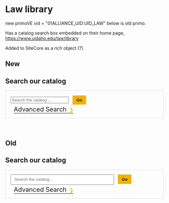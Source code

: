# Law library 

new primoVE vid = "01ALLIANCE_UID:UID_LAW"
below is old primo.
 
Has a catalog search box embedded on their home page, 
https://www.uidaho.edu/law/library

Added to SiteCore as a rich object (?).

## New

<h2>Search our catalog</h2>
<script>
    function primo_search() {
        var query = document.getElementById("primo-search").value;
        window.open("https://alliance-primo.hosted.exlibrisgroup.com/primo-explore/search?vid=UID_LAW&tab=default_tab&search_scope=everything&query=any,contains," + encodeURIComponent(query), "_self" );
    }
</script>
<style>
    #law-search-form {
    font-size: 1.25rem;
    line-height: 1.5;
    padding: .75rem 1rem;
    border: 1px solid rgba(0,0,0,.125);
    }
    #lawSearch {
    padding: .4em .75em .6em;
    width: 70%;
    }
    #law-search-button {
    border: 2px solid #f1b300;
    background: #f1b300;
    color: #191919;
    text-align: center;
    padding: .4em .75em .4em;
    cursor: pointer;
    font-weight: 700;
    margin-left: .5em;
    }
    #law-advanced-search {
    border-bottom: 1px solid #191919;
    color: #191919;
    text-decoration: none;
    margin-left: .5em;
    }
    #law-advanced-search:after {
    color: #f1b300;
    content: "\00A0\00A0\276F";
    display: inline;
    font-size: 0.8em;
    }
</style>
<div>
    <form name="primoLawSearch" id="law-search-form" class="form-inline row justify-content-end pt-2" role="search" onsubmit="primo_search(); return false;">
        <input id="primo-search" type="search" placeholder="Search the catalog ..." aria-label="Search Law Library catalog">
        <button type="submit" id="law-search-button">Go</button>
        <br>
        <a href="https://alliance-primo.hosted.exlibrisgroup.com/primo-explore/search?vid=UID_LAW&mode=advanced" id="law-advanced-search">Advanced Search</a>
    </form>
</div>
<br>

## Old 

<h2>Search our catalog</h2>
<script>
function newLawSearch() {
    document.getElementById("lawPrimoQuery").value = "any,contains," + document.getElementById("lawSearch").value;
    document.forms["primoLawSearch"].submit();
}
</script>
<style>
    #law-search-form {
    font-size: 1.25rem;
    line-height: 1.5;
    padding: .75rem 1rem;
    border: 1px solid rgba(0,0,0,.125);
    }
    #lawSearch {
    padding: .4em .75em .6em;
    width: 70%;
    }
    #law-search-button {
    border: 2px solid #f1b300;
    background: #f1b300;
    color: #191919;
    text-align: center;
    padding: .4em .75em .4em;
    cursor: pointer;
    font-weight: 700;
    margin-left: .5em;
    }
    #law-advanced-search {
    border-bottom: 1px solid #191919;
    color: #191919;
    text-decoration: none;
    margin-left: .5em;
    }
    #law-advanced-search:after {
    color: #f1b300;
    content: "\00A0\00A0\276F";
    display: inline;
    font-size: 0.8em;
    }
</style>
<div>
<form name="primoLawSearch" id="law-search-form" method="get" target="_blank" action="https://alliance-primo.hosted.exlibrisgroup.com/primo-explore/search?" role="search" enctype="application/x-www-form-urlencoded; charset=utf-8" onsubmit="newLawSearch()">
    <input id="lawSearch" type="search" placeholder="Search the catalog ..." aria-label="Search Law Library catalog">
    <button type="submit" id="law-search-button">Go</button>
    <br>
    <a href="https://alliance-primo.hosted.exlibrisgroup.com/primo-explore/search?vid=UID_LAW&tab=everything&search_scope=everything&sortby=rank&mode=advanced" id="law-advanced-search">Advanced Search</a>
    <input type="hidden" name="vid" value="UID_LAW">
    <input type="hidden" name="tab" value="everything">
    <input type="hidden" name="search_scope" value="everything">
    <input type="hidden" id="indx" name="indx" value="1">
    <input type="hidden" id="bulkSize" name="bulkSize" value="10">
    <input type="hidden" id="dym" name="dym" value="true">
    <input type="hidden" name="highlight" value="true">
    <input type="hidden" name="displayField" value="all">
    <input type="hidden" name="query" id="lawPrimoQuery">
</form>
</div>
<br>
</div>

